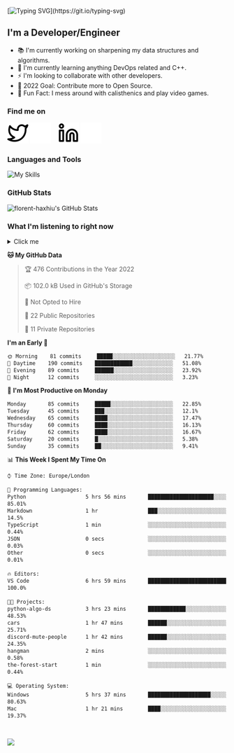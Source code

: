 [![Typing SVG](https://readme-typing-svg.herokuapp.com/?font=Edu+TAS+Beginner&size=32&color=white&lines=Welcome+to+my+Profile;)](https://git.io/typing-svg)

## I'm a Developer/Engineer

- 📚 I'm currently working on sharpening my data structures and algorithms.
- 🏫 I'm currently learning anything DevOps related and C++.
- ⚡ I'm looking to collaborate with other developers.
- 🎯 2022 Goal: Contribute more to Open Source.
- 🎉 Fun Fact: I mess around with calisthenics and play video games.

### Find me on
[![website](./img/twitter-light.svg)](https://twitter.com/florenthaxhiu#gh-light-mode-only)
[![website](./img/twitter-dark.svg)](https://twitter.com/florenthaxhiu#gh-dark-mode-only)
&nbsp;&nbsp;
[![website](./img/linkedin-light.svg)](https://linkedin.com/in/florenthaxhiu#gh-light-mode-only)
[![website](./img/linkedin-dark.svg)](https://linkedin.com/in/florenthaxhiu#gh-dark-mode-only)

### Languages and Tools

![My Skills](https://skillicons.dev/icons?i=html,css,js,react,nodejs,python,django,postgres,sass,bootstrap,vscode,aws,bash,docker,kubernetes,figma,github,jenkins,linux,nginx,git)

### GitHub Stats

![florent-haxhiu's GitHub Stats](https://github-readme-stats.vercel.app/api?username=florent-haxhiu&show_icons=true&theme=dark)

<!-- ### Most used languages

<details>
    <summary>Click me</summary>



</details> -->

<!-- <br/> -->

### What I'm listening to right now

<details>
    <summary>Click me</summary>

[![spotify-github-profile](https://spotify-github-profile.vercel.app/api/view?uid=ndyngu2b76zsxvzypy6255y3y&cover_image=true&theme=natemoo-re&bar_color_cover=true&bar_color=57b654)](https://spotify-github-profile.vercel.app/api/view?uid=ndyngu2b76zsxvzypy6255y3y&redirect=true)

</details>

<!--START_SECTION:waka-->
**🐱 My GitHub Data** 

> 🏆 476 Contributions in the Year 2022
 > 
> 📦 102.0 kB Used in GitHub's Storage 
 > 
> 🚫 Not Opted to Hire
 > 
> 📜 22 Public Repositories 
 > 
> 🔑 11 Private Repositories  
 > 
**I'm an Early 🐤** 

```text
🌞 Morning    81 commits     █████░░░░░░░░░░░░░░░░░░░░   21.77% 
🌆 Daytime    190 commits    ████████████░░░░░░░░░░░░░   51.08% 
🌃 Evening    89 commits     ██████░░░░░░░░░░░░░░░░░░░   23.92% 
🌙 Night      12 commits     ░░░░░░░░░░░░░░░░░░░░░░░░░   3.23%

```
📅 **I'm Most Productive on Monday** 

```text
Monday       85 commits     █████░░░░░░░░░░░░░░░░░░░░   22.85% 
Tuesday      45 commits     ███░░░░░░░░░░░░░░░░░░░░░░   12.1% 
Wednesday    65 commits     ████░░░░░░░░░░░░░░░░░░░░░   17.47% 
Thursday     60 commits     ████░░░░░░░░░░░░░░░░░░░░░   16.13% 
Friday       62 commits     ████░░░░░░░░░░░░░░░░░░░░░   16.67% 
Saturday     20 commits     █░░░░░░░░░░░░░░░░░░░░░░░░   5.38% 
Sunday       35 commits     ██░░░░░░░░░░░░░░░░░░░░░░░   9.41%

```


📊 **This Week I Spent My Time On** 

```text
⌚︎ Time Zone: Europe/London

💬 Programming Languages: 
Python                   5 hrs 56 mins       █████████████████████░░░░   85.01% 
Markdown                 1 hr                ███░░░░░░░░░░░░░░░░░░░░░░   14.5% 
TypeScript               1 min               ░░░░░░░░░░░░░░░░░░░░░░░░░   0.44% 
JSON                     0 secs              ░░░░░░░░░░░░░░░░░░░░░░░░░   0.03% 
Other                    0 secs              ░░░░░░░░░░░░░░░░░░░░░░░░░   0.01%

🔥 Editors: 
VS Code                  6 hrs 59 mins       █████████████████████████   100.0%

🐱‍💻 Projects: 
python-algo-ds           3 hrs 23 mins       ████████████░░░░░░░░░░░░░   48.53% 
cars                     1 hr 47 mins        ██████░░░░░░░░░░░░░░░░░░░   25.71% 
discord-mute-people      1 hr 42 mins        ██████░░░░░░░░░░░░░░░░░░░   24.35% 
hangman                  2 mins              ░░░░░░░░░░░░░░░░░░░░░░░░░   0.58% 
the-forest-start         1 min               ░░░░░░░░░░░░░░░░░░░░░░░░░   0.44%

💻 Operating System: 
Windows                  5 hrs 37 mins       ████████████████████░░░░░   80.63% 
Mac                      1 hr 21 mins        ████░░░░░░░░░░░░░░░░░░░░░   19.37%

```


<!--END_SECTION:waka-->

<br/>

![](https://visitor-badge.glitch.me/badge?page_id=florent-haxhiu.visitor-badge)

<!-- ### Metrics

![Metrics](https://metrics.lecoq.io/florent-haxhiu?template=classic&base.header=0&gists=1&lines=1) -->

<!-- 
- Hi, I’m @florent-haxhiu
- I’m currently working as Consultant at Sparta Global.
- How to reach me: 
    - Florent Haxhiu - [LinkedIn](https://www.linkedin.com/in/florenthaxhiu/)
    - Florent#7873 - Discord
    - Florent Haxhiu - [Twitter](https://twitter.com/florenthaxhiu) -->

<!---
florent-haxhiu/florent-haxhiu is a ✨ special ✨ repository because its `README.md` (this file) appears on your GitHub profile.
You can click the Preview link to take a look at your changes.
--->

